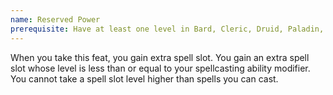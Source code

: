 ```yaml
---
name: Reserved Power
prerequisite: Have at least one level in Bard, Cleric, Druid, Paladin, Ranger, Sorcerer, or Wizard
---
```

When you take this feat, you gain extra spell slot. You gain an extra spell slot whose level is less than or equal to your spellcasting ability modifier. You cannot take a spell slot level higher than spells you can cast.